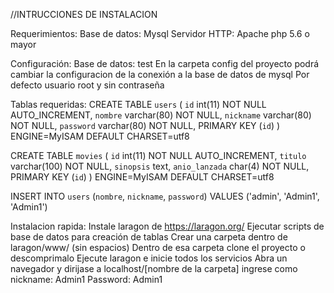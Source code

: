 //INTRUCCIONES DE INSTALACION

Requerimientos:
Base de datos: Mysql
Servidor HTTP: Apache
php 5.6 o mayor

Configuración:
Base de datos: test
En la carpeta config del proyecto podrá cambiar la configuracion de la conexión a la base de datos de mysql
Por defecto usuario root y sin contraseña

Tablas requeridas:
CREATE TABLE `users` (
 `id` int(11) NOT NULL AUTO_INCREMENT,
 `nombre` varchar(80) NOT NULL,
 `nickname` varchar(80) NOT NULL,
 `password` varchar(80) NOT NULL,
 PRIMARY KEY (`id`)
) ENGINE=MyISAM DEFAULT CHARSET=utf8

CREATE TABLE `movies` (
 `id` int(11) NOT NULL AUTO_INCREMENT,
 `titulo` varchar(100) NOT NULL,
 `sinopsis` text,
 `anio_lanzada` char(4) NOT NULL,
 PRIMARY KEY (`id`)
) ENGINE=MyISAM DEFAULT CHARSET=utf8

INSERT INTO `users` (`nombre`, `nickname`, `password`) VALUES ('admin', 'Admin1', 'Admin1')

Instalacion rapida: Instale laragon de https://laragon.org/
Ejecutar scripts de base de datos para creación de tablas
Crear una carpeta dentro de laragon/www/ (sin espacios)
Dentro de esa carpeta clone el proyecto o descomprimalo
Ejecute laragon e inicie todos los servicios
Abra un navegador y dirijase a localhost/[nombre de la carpeta]
ingrese como nickname: Admin1 Password: Admin1